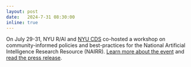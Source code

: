 ```yaml
---
layout: post
date:   2024-7-31 08:30:00
inline: true
---
```


On July 29-31, NYU R/AI and [NYU CDS](http://cds.nyu.edu) co-hosted a workshop on community-informed policies and best-practices for the National Artificial Intelligence Research Resource (NAIRR). [Learn more about the event](https://airesponsibly.net/nairr_2024/) and [read the press release](https://engineering.nyu.edu/news/stakeholders-national-artificial-intelligence-research-resource-nairr-convene-high-level).


